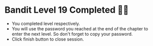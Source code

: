# Bandit Level 19 Completed 👏🏻

- You completed level respectively.
- You will use the password you reached at the end of the chapter to enter the next level. So don't forget to copy your password.
- Click finish button to close session.
